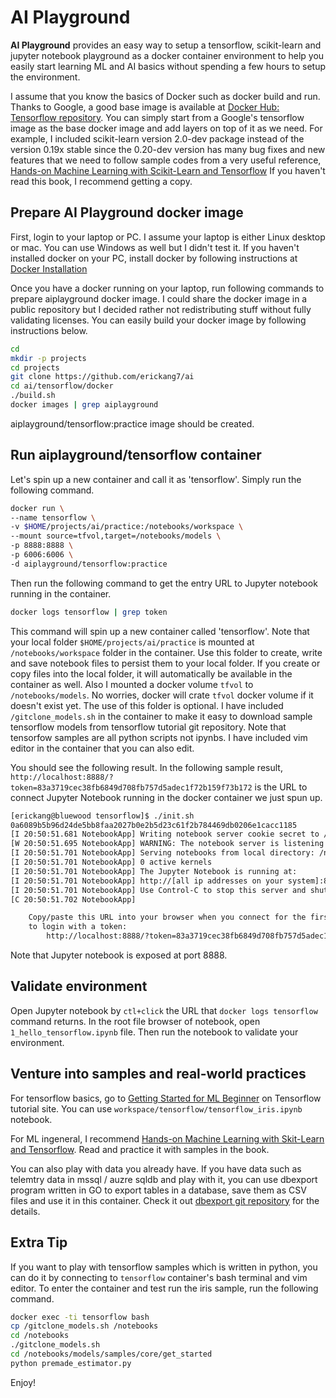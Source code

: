 # AI Playground

**AI Playground** provides an easy way to setup a tensorflow, scikit-learn and jupyter notebook playground as a docker container environment to help you easily start learning ML and AI basics without spending a few hours to setup the environment.

I assume that you know the basics of Docker such as docker build and run. Thanks to Google, a good base image is available at [Docker Hub: Tensorflow repository](https://hub.docker.com/r/tensorflow/tensorflow). You can simply start from a Google's tensorflow image as the base docker image and add layers on top of it as we need. For example, I included scikit-learn version 2.0-dev package instead of the version 0.19x stable since the 0.20-dev version has many bug fixes and new features that we need to follow sample codes from a very useful reference, [Hands-on Machine Learning with Scikit-Learn and Tensorflow](https://www.amazon.com/Hands-Machine-Learning-Scikit-Learn-TensorFlow/dp/1491962291/ref=sr_1_2?ie=UTF8&qid=1521836305&sr=8-2&keywords=hands-on+machine+learning+with+scikit-learn+%26+tensorflow) If you haven't read this book, I recommend getting a copy.

## Prepare AI Playground docker image
First, login to your laptop or PC. I assume your laptop is either Linux desktop or mac. You can use Windows as well but I didn't test it.
If you haven't installed docker on your PC, install docker by following instructions at [Docker Installation](https://docs.docker.com/install/)

Once you have a docker running on your laptop, run following commands to prepare aiplayground docker image. I could share the docker image in a public repository but I decided rather not redistributing stuff without fully validating licenses. You can easily build your docker image by following instructions below.

```bash
cd
mkdir -p projects
cd projects
git clone https://github.com/erickang7/ai
cd ai/tensorflow/docker
./build.sh
docker images | grep aiplayground
```
aiplayground/tensorflow:practice image should be created.

## Run aiplayground/tensorflow container
Let's spin up a new container and call it as 'tensorflow'. Simply run the following command.

```bash
docker run \
--name tensorflow \
-v $HOME/projects/ai/practice:/notebooks/workspace \
--mount source=tfvol,target=/notebooks/models \
-p 8888:8888 \
-p 6006:6006 \
-d aiplayground/tensorflow:practice
```

Then run the following command to get the entry URL to Jupyter notebook running in the container.

```bash
docker logs tensorflow | grep token
```

This command will spin up a new container called 'tensorflow'. Note that your local folder ```$HOME/projects/ai/practice``` is mounted at ```/notebooks/workspace``` folder in the container. Use this folder to create, write and save notebook files to persist them to your local folder. If you create or copy files into the local folder, it will automatically be available in the container as well. Also I mounted a docker volume ```tfvol``` to ```/notebooks/models```. No worries, docker will crate ```tfvol``` docker volume if it doesn't exist yet. The use of this folder is optional. I have included ```/gitclone_models.sh``` in the container to make it easy to download sample tensorflow models from tensorflow tutorial git repository. Note that tensorfow samples are all python scripts not ipynbs. I have included vim editor in the container that you can also edit.   

You should see the following result. In the following sample result, ```http://localhost:8888/?token=83a3719cec38fb6849d708fb757d5adec1f72b159f73b172``` is the URL to connect Jupyter Notebook running in the docker container we just spun up.

```bash
[erickang@bluewood tensorflow]$ ./init.sh
0a6089b5b96d24de5bb8faa2027b0e2b5d23c61f2b784469db0206e1cacc1185
[I 20:50:51.681 NotebookApp] Writing notebook server cookie secret to /root/.local/share/jupyter/runtime/notebook_cookie_secret
[W 20:50:51.695 NotebookApp] WARNING: The notebook server is listening on all IP addresses and not using encryption. This is not recommended.
[I 20:50:51.701 NotebookApp] Serving notebooks from local directory: /notebooks
[I 20:50:51.701 NotebookApp] 0 active kernels
[I 20:50:51.701 NotebookApp] The Jupyter Notebook is running at:
[I 20:50:51.701 NotebookApp] http://[all ip addresses on your system]:8888/?token=83a3719cec38fb6849d708fb757d5adec1f72b159f73b172
[I 20:50:51.701 NotebookApp] Use Control-C to stop this server and shut down all kernels (twice to skip confirmation).
[C 20:50:51.702 NotebookApp]

    Copy/paste this URL into your browser when you connect for the first time,
    to login with a token:
        http://localhost:8888/?token=83a3719cec38fb6849d708fb757d5adec1f72b159f73b172
```

Note that Jupyter notebook is exposed at port 8888.

## Validate environment
Open Jupyter notebook by ```ctl+click``` the URL that ```docker logs tensorflow``` command returns.
In the root file browser of notebook, open ```1_hello_tensorflow.ipynb``` file. Then run the notebook to validate your environment.

## Venture into samples and real-world practices
For tensorflow basics, go to [Getting Started for ML Beginner](https://www.tensorflow.org/get_started/get_started_for_beginners) on Tensorflow tutorial site. You can use ```workspace/tensorflow/tensorflow_iris.ipynb``` notebook.

For ML ingeneral, I recommend [Hands-on Machine Learning with Skit-Learn and Tensorflow](https://www.amazon.com/Hands-Machine-Learning-Scikit-Learn-TensorFlow/dp/1491962291/ref=sr_1_2?ie=UTF8&qid=1521836305&sr=8-2&keywords=hands-on+machine+learning+with+scikit-learn+%26+tensorflow). Read and practice it with samples in the book.

You can also play with data you already have. If you have data such as telemtry data in mssql / auzre sqldb and play with it, you can use dbexport program written in GO to export tables in a database, save them as CSV files and use it in this container. Check it out [dbexport git repository](https://github.com/erickang7/dbexport) for the details.

## Extra Tip
If you want to play with tensorflow samples which is written in python, you can do it by connecting to ```tensorflow``` container's bash terminal and vim editor. To enter the container and test run the iris sample, run the following command.

```bash
docker exec -ti tensorflow bash
cp /gitclone_models.sh /notebooks
cd /notebooks
./gitclone_models.sh
cd /notebooks/models/samples/core/get_started
python premade_estimator.py
```

Enjoy!
